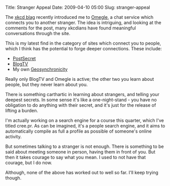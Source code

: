 Title: Stranger Appeal
Date: 2009-04-10 05:00
Slug: stranger-appeal

The [xkcd blag](http://blag.xkcd.com/2009/04/03/omegle/) recently
introduced me to [Omegle](http://www.omegle.com/), a chat service which
connects you to another stranger. The idea is intriguing, and looking at
the comments for the post, many xkcdians have found meaningful
conversations through the site.

This is my latest find in the category of sites which connect you to
people, which I think has the potential to forge deeper connections.
These include:

-   [PostSecret](http://www.postsecret.blogspot.com/)
-   [BlogTV](http://www.blogtv.com/)
-   My own
    [Geosynchronicity](http://cs.northwestern.edu/%7Enhl263/geosyn)

Really only BlogTV and Omegle is active; the other two you learn about
people, but they never learn about you.

There is something carthartic in learning about strangers, and telling
your deepest secrets. In some sense it's like a one-night-stand - you
have no obligation to do anything with their secret, and it's just for
the release of lifting a burden.

I'm actually working on a search engine for a course this quarter, which
I've titled cree.pr. As can be imagined, it's a people search engine,
and it aims to automatically compile as full a profile as possible of
someone's online activity.

But sometimes talking to a stranger is not enough. There is something to
be said about meeting someone in person, having them in front of you.
But then it takes courage to say what you mean. I used to not have that
courage, but I do now.

Although, none of the above has worked out to well so far. I'll keep
trying though.

